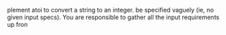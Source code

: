 plement atoi to convert a string to an integer. be specified vaguely \(ie, no given input specs\). You are responsible to gather all the input requirements up fron





